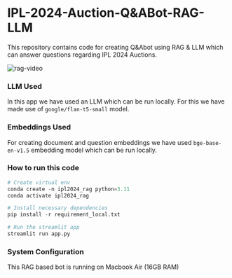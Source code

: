 # IPL-2024-Auction-Q&ABot-RAG-LLM
This repository contains code for creating Q&Abot using RAG &amp; LLM which can answer questions regarding IPL 2024 Auctions.

![rag-video](./docs/streamlit-extended.gif)

### LLM Used
In this app we have used an LLM which can be run locally. For this we have made use of `google/flan-t5-small` model.

### Embeddings Used
For creating document and question embeddings we have used `bge-base-en-v1.5` embedding model which can be run locally.

### How to run this code
```python
# Create virtual env
conda create -n ipl2024_rag python=3.11
conda activate ipl2024_rag

# Install necessary dependencies
pip install -r requirement_local.txt

# Run the streamlit app
streamlit run app.py

```

### System Configuration
This RAG based bot is running on Macbook Air (16GB RAM)